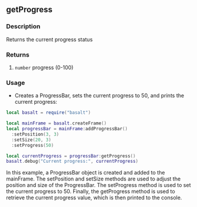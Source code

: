 ## getProgress

### Description

Returns the current progress status

### Returns

1. `number` progress (0-100)

### Usage

* Creates a ProgressBar, sets the current progress to 50, and prints the current progress:

```lua
local basalt = require("basalt")

local mainFrame = basalt.createFrame()
local progressBar = mainFrame:addProgressBar()
  :setPosition(3, 3)
  :setSize(20, 3)
  :setProgress(50)

local currentProgress = progressBar:getProgress()
basalt.debug("Current progress:", currentProgress)
```

In this example, a ProgressBar object is created and added to the mainFrame. The setPosition and setSize methods are used to adjust the position and size of the ProgressBar. The setProgress method is used to set the current progress to 50. Finally, the getProgress method is used to retrieve the current progress value, which is then printed to the console.
